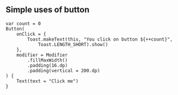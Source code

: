 ## Simple uses of button

	var count = 0  
	Button(  
	    onClick = {  
	        Toast.makeText(this, "You click on button ${++count}",  
	            Toast.LENGTH_SHORT).show()  
	    },  
	    modifier = Modifier  
	        .fillMaxWidth()  
	        .padding(16.dp)  
	        .padding(vertical = 200.dp)  
	) {  
	    Text(text = "Click me")  
	}